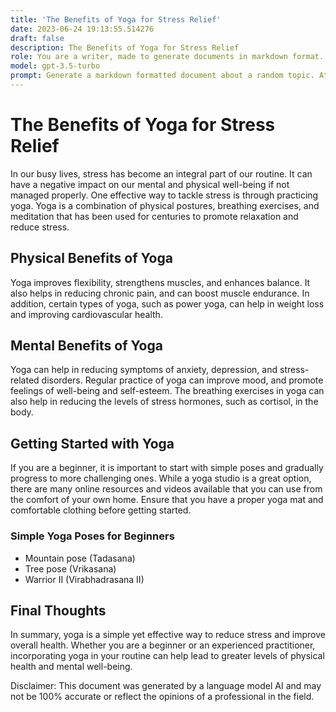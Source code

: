 ```yaml
---
title: 'The Benefits of Yoga for Stress Relief'
date: 2023-06-24 19:13:55.514276
draft: false
description: The Benefits of Yoga for Stress Relief
role: You are a writer, made to generate documents in markdown format. It is very important that all of the documents you generate are in valid markdown format.
model: gpt-3.5-turbo
prompt: Generate a markdown formatted document about a random topic. At the bottom, include a disclaimer explaining that the document was generated by you. The first line of the document should be the title. Make sure that the entire document is in proper markdown format, using a mix of various tags to make the document visually appealing.
---
```


# The Benefits of Yoga for Stress Relief

In our busy lives, stress has become an integral part of our routine. It can have a negative impact on our mental and physical well-being if not managed properly. One effective way to tackle stress is through practicing yoga. Yoga is a combination of physical postures, breathing exercises, and meditation that has been used for centuries to promote relaxation and reduce stress.

## Physical Benefits of Yoga

Yoga improves flexibility, strengthens muscles, and enhances balance. It also helps in reducing chronic pain, and can boost muscle endurance. In addition, certain types of yoga, such as power yoga, can help in weight loss and improving cardiovascular health.

## Mental Benefits of Yoga

Yoga can help in reducing symptoms of anxiety, depression, and stress-related disorders. Regular practice of yoga can improve mood, and promote feelings of well-being and self-esteem. The breathing exercises in yoga can also help in reducing the levels of stress hormones, such as cortisol, in the body.

## Getting Started with Yoga

If you are a beginner, it is important to start with simple poses and gradually progress to more challenging ones. While a yoga studio is a great option, there are many online resources and videos available that you can use from the comfort of your own home. Ensure that you have a proper yoga mat and comfortable clothing before getting started.

### Simple Yoga Poses for Beginners

- Mountain pose (Tadasana)
- Tree pose (Vrikasana)
- Warrior II (Virabhadrasana II)

## Final Thoughts

In summary, yoga is a simple yet effective way to reduce stress and improve overall health. Whether you are a beginner or an experienced practitioner, incorporating yoga in your routine can help lead to greater levels of physical health and mental well-being.

Disclaimer: This document was generated by a language model AI and may not be 100% accurate or reflect the opinions of a professional in the field.